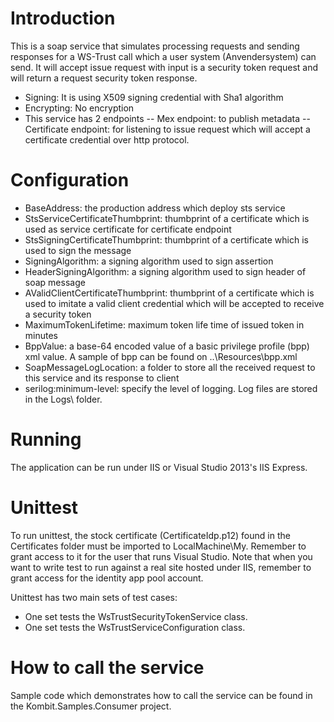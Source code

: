 # Introduction
This is a soap service that simulates processing requests and sending responses for a WS-Trust call which a user system (Anvendersystem) can send.
It will accept issue request with input is a security token request and will return a request security token response.
- Signing: It is using X509 signing credential with Sha1 algorithm
- Encrypting: No encryption
- This service has 2 endpoints
-- Mex endpoint: to publish metadata
-- Certificate endpoint: for listening to issue request which will accept a certificate credential over http protocol.

# Configuration
- BaseAddress: the production address which deploy sts service
- StsServiceCertificateThumbprint: thumbprint of a certificate which is used as service certificate for certificate endpoint
- StsSigningCertificateThumbprint: thumbprint of a certificate which is used to sign the message
- SigningAlgorithm: a signing algorithm used to sign assertion
- HeaderSigningAlgorithm: a signing algorithm used to sign header of soap message
- AValidClientCertificateThumbprint: thumbprint of a certificate which is used to imitate a valid client credential which will be accepted to receive a security token
- MaximumTokenLifetime: maximum token life time of issued token in minutes
- BppValue: a base-64 encoded value of a basic privilege profile (bpp) xml value. A sample of bpp can be found on ..\Resources\bpp.xml
- SoapMessageLogLocation: a folder to store all the received request to this service and its response to client
- serilog:minimum-level: specify the level of logging.  Log files are stored in the Logs\ folder.

# Running
The application can be run under IIS or Visual Studio 2013's IIS Express.

# Unittest
To run unittest, the stock certificate (CertificateIdp.p12) found in the Certificates folder must be imported to LocalMachine\My. Remember to grant access to it for the user that runs Visual Studio. Note that when you want to write test to run against a real site hosted under IIS, remember to grant access for the identity app pool account.

Unittest has two main sets of test cases:
- One set tests the WsTrustSecurityTokenService class.
- One set tests the WsTrustServiceConfiguration class.

# How to call the service
Sample code which demonstrates how to call the service can be found in the Kombit.Samples.Consumer project.
